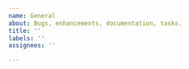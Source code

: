 ```yaml
---
name: General
about: Bugs, enhancements, documentation, tasks.
title: ''
labels: ''
assignees: ''

---
```


<!--

Have you considered asking for help on stackoverflow.com?

** Bug Reports **
Please submit issues against OSS supported versions, see https://spring.io/projects/spring-ws#support
Please provide a minimal sample application that reproduces the problem for faster issue triage.

** Enhancements requests **
Before explaining how you would like things to work,
please describe a concrete use case for this feature and how you have tried to solve this so far.

-->

